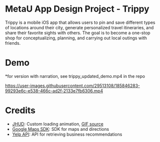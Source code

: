 # MetaU App Design Project - Trippy 
Trippy is a mobile iOS app that allows users to pin and save different types of locations around their city, generate personalized travel itineraries, and share their favorite sights with others. The goal is to become a one-stop shop for conceptualizing, planning, and carrying out local outings with friends. 

# Demo
*for version with narration, see trippy_updated_demo.mp4 in the repo

https://user-images.githubusercontent.com/29513108/185846283-99293e6c-e538-466c-ad2f-2133e7fb6306.mp4

# Credits
- [JHUD](https://github.com/Jinxiansen/JHUD): Custom loading animation, [GIF source](https://static.wixstatic.com/media/d8328d_2034efcddfe84aadba190f774f3693ff~mv2_d_3543_3543_s_4_2.gif)
- [Google Maps SDK](https://developers.google.com/maps/documentation/ios-sdk/overview): SDK for maps and directions
- [Yelp API](https://fusion.yelp.com/): API for retrieving business recommendations
